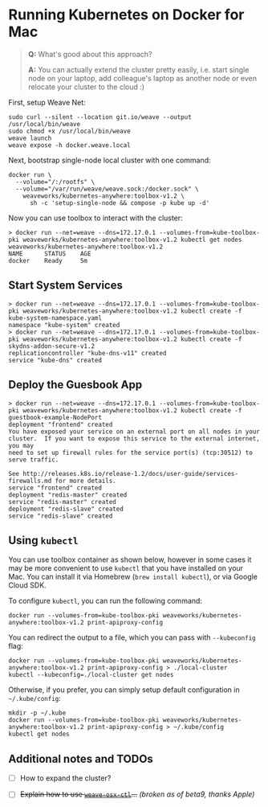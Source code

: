 # Running Kubernetes on Docker for Mac

> **Q:** What's good about this approach?
>
> **A:** You can actually extend the cluster pretty easily, i.e. start single node on your laptop, add colleague's laptop as another node or even relocate your cluster to the cloud :)

First, setup Weave Net:
```
sudo curl --silent --location git.io/weave --output /usr/local/bin/weave
sudo chmod +x /usr/local/bin/weave
weave launch
weave expose -h docker.weave.local
```

Next, bootstrap single-node local cluster with one command:
```
docker run \
  --volume="/:/rootfs" \
  --volume="/var/run/weave/weave.sock:/docker.sock" \
    weaveworks/kubernetes-anywhere:toolbox-v1.2 \
      sh -c 'setup-single-node && compose -p kube up -d'
```

Now you can use toolbox to interact with the cluster:
```
> docker run --net=weave --dns=172.17.0.1 --volumes-from=kube-toolbox-pki weaveworks/kubernetes-anywhere:toolbox-v1.2 kubectl get nodes
weaveworks/kubernetes-anywhere:toolbox-v1.2
NAME      STATUS    AGE
docker    Ready     5m
```

## Start System Services

```
> docker run --net=weave --dns=172.17.0.1 --volumes-from=kube-toolbox-pki weaveworks/kubernetes-anywhere:toolbox-v1.2 kubectl create -f kube-system-namespace.yaml
namespace "kube-system" created
> docker run --net=weave --dns=172.17.0.1 --volumes-from=kube-toolbox-pki weaveworks/kubernetes-anywhere:toolbox-v1.2 kubectl create -f skydns-addon-secure-v1.2
replicationcontroller "kube-dns-v11" created
service "kube-dns" created
```

## Deploy the Guesbook App

```
> docker run --net=weave --dns=172.17.0.1 --volumes-from=kube-toolbox-pki weaveworks/kubernetes-anywhere:toolbox-v1.2 kubectl create -f guestbook-example-NodePort
deployment "frontend" created
You have exposed your service on an external port on all nodes in your
cluster.  If you want to expose this service to the external internet, you may
need to set up firewall rules for the service port(s) (tcp:30512) to serve traffic.

See http://releases.k8s.io/release-1.2/docs/user-guide/services-firewalls.md for more details.
service "frontend" created
deployment "redis-master" created
service "redis-master" created
deployment "redis-slave" created
service "redis-slave" created
```

## Using `kubectl`

You can use toolbox container as shown below, however in some cases it may be more convenient to use `kubectl` that you
have installed on your Mac. You can install it via Homebrew (`brew install kubectl`), or via Google Cloud SDK.

To configure `kubectl`, you can run the following command:
```
docker run --volumes-from=kube-toolbox-pki weaveworks/kubernetes-anywhere:toolbox-v1.2 print-apiproxy-config
```

You can redirect the output to a file, which you can pass with `--kubeconfig` flag:
```
docker run --volumes-from=kube-toolbox-pki weaveworks/kubernetes-anywhere:toolbox-v1.2 print-apiproxy-config > ./local-cluster
kubectl --kubeconfig=./local-cluster get nodes
```

Otherwise, if you prefer, you can simply setup default configuration in `~/.kube/config`:
```
mkdir -p ~/.kube
docker run --volumes-from=kube-toolbox-pki weaveworks/kubernetes-anywhere:toolbox-v1.2 print-apiproxy-config > ~/.kube/config
kubectl get nodes
```

## Additional notes and TODOs

- [ ] How to expand the cluster?
- [ ] <strike>Explain how to use [`weave-osx-ctl`](https://github.com/pidster/weave-osx-ctl/)...</strike> _(broken as of beta9, thanks Apple)_

